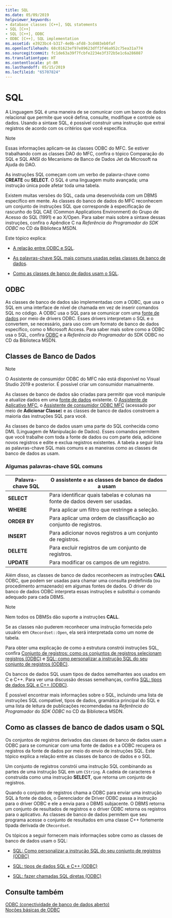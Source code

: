 ```yaml
---
title: SQL
ms.date: 05/09/2019
helpviewer_keywords:
- database classes [C++], SQL statements
- SQL [C++]
- SQL [C++], ODBC
- ODBC [C++], SQL implementation
ms.assetid: e3923bc4-b317-4e0b-afd8-3cd403eb0faf
ms.openlocfilehash: 68c01623ef97e89623dff3f46a952c75ea31a774
ms.sourcegitcommit: fc1de63a39f7fcbfe2234e3f372b5e1c6a286087
ms.translationtype: HT
ms.contentlocale: pt-BR
ms.lasthandoff: 05/15/2019
ms.locfileid: "65707824"
---
```

# <a name="sql"></a>SQL

A Linguagem SQL é uma maneira de se comunicar com um banco de dados relacional que permite que você defina, consulte, modifique e controle os dados. Usando a sintaxe SQL, é possível construir uma instrução que extrai registros de acordo com os critérios que você especifica.

> [!NOTE]
>  Essas informações aplicam-se às classes ODBC do MFC. Se estiver trabalhando com as classes DAO do MFC, confira o tópico Comparação do SQL e SQL ANSI do Mecanismo de Banco de Dados Jet da Microsoft na Ajuda do DAO.

As instruções SQL começam com um verbo de palavra-chave como **CREATE** ou **SELECT**. O SQL é uma linguagem muito avançada; uma instrução única pode afetar toda uma tabela.

Existem muitas versões do SQL, cada uma desenvolvida com um DBMS específico em mente. As classes do banco de dados do MFC reconhecem um conjunto de instruções SQL que corresponde à especificação de rascunho do SQL CAE (Common Applications Environment) do Grupo de Acesso do SQL (1991) e ao X/Open. Para saber mais sobre a sintaxe dessas instruções, confira o Apêndice C na *Referência do Programador* *do SDK ODBC* no CD da Biblioteca MSDN.

Este tópico explica:

- [A relação entre ODBC e SQL](#_core_open_database_connectivity_.28.odbc.29).

- [As palavras-chave SQL mais comuns usadas pelas classes de banco de dados](#_core_the_database_classes).

- [Como as classes de banco de dados usam o SQL](#_core_how_the_database_classes_use_sql).

##  <a name="_core_open_database_connectivity_.28.odbc.29"></a> ODBC

As classes de banco de dados são implementadas com a ODBC, que usa o SQL em uma interface de nível de chamada em vez de inserir comandos SQL no código. A ODBC usa o SQL para se comunicar com uma [fonte de dados](../../data/odbc/data-source-odbc.md) por meio de drivers ODBC. Esses drivers interpretam o SQL e o convertem, se necessário, para uso com um formato de banco de dados específico, como o Microsoft Access. Para saber mais sobre como a ODBC usa o SQL, confira [ODBC](../../data/odbc/odbc-basics.md) e a *Referência do Programador* do SDK ODBC no CD da Biblioteca MSDN.

##  <a name="_core_the_database_classes"></a> Classes de Banco de Dados

> [!NOTE] 
> O Assistente de consumidor ODBC do MFC não está disponível no Visual Studio 2019 e posterior. É possível criar um consumidor manualmente.

As classes de banco de dados são criadas para permitir que você manipule e atualize dados em uma [fonte de dados](../../data/odbc/data-source-odbc.md) existente. O [Assistente de Aplicativo MFC](../../mfc/reference/database-support-mfc-application-wizard.md), o [Assistente de consumidor ODBC MFC](../../mfc/reference/adding-an-mfc-odbc-consumer.md) (acessado por meio de **Adicionar Classe**) e as classes de banco de dados constroem a maioria das instruções SQL para você.

As classes de banco de dados usam uma parte do SQL conhecida como DML (Linguagem de Manipulação de Dados). Esses comandos permitem que você trabalhe com toda a fonte de dados ou com parte dela, adicione novos registros e edite e exclua registros existentes. A tabela a seguir lista as palavras-chave SQL mais comuns e as maneiras como as classes de banco de dados as usam.

### <a name="some-common-sql-keywords"></a>Algumas palavras-chave SQL comuns

|Palavra-chave SQL|O assistente e as classes de banco de dados a usam|
|-----------------|---------------------------------------------|
|**SELECT**|Para identificar quais tabelas e colunas na fonte de dados devem ser usadas.|
|**WHERE**|Para aplicar um filtro que restringe a seleção.|
|**ORDER BY**|Para aplicar uma ordem de classificação ao conjunto de registros.|
|**INSERT**|Para adicionar novos registros a um conjunto de registros.|
|**DELETE**|Para excluir registros de um conjunto de registros.|
|**UPDATE**|Para modificar os campos de um registro.|

Além disso, as classes de banco de dados reconhecem as instruções **CALL** ODBC, que podem ser usadas para chamar uma consulta predefinida (ou procedimento armazenado) em algumas fontes de dados. O driver do banco de dados ODBC interpreta essas instruções e substitui o comando adequado para cada DBMS.

> [!NOTE]
>  Nem todos os DBMSs dão suporte a instruções **CALL**.

Se as classes não puderem reconhecer uma instrução fornecida pelo usuário em `CRecordset::Open`, ela será interpretada como um nome de tabela.

Para obter uma explicação de como a estrutura constrói instruções SQL, confira [Conjunto de registros: como os conjuntos de registros selecionam registros (ODBC)](../../data/odbc/recordset-how-recordsets-select-records-odbc.md) e [SQL: como personalizar a instrução SQL do seu conjunto de registros (ODBC)](../../data/odbc/sql-customizing-your-recordsets-sql-statement-odbc.md).

Os bancos de dados SQL usam tipos de dados semelhantes aos usados em C e C++. Para ver uma discussão dessas semelhanças, confira [SQL: tipos de dados SQL e C++ (ODBC)](../../data/odbc/sql-sql-and-cpp-data-types-odbc.md).

É possível encontrar mais informações sobre o SQL, incluindo uma lista de instruções SQL compatível, tipos de dados, gramática principal do SQL e uma lista de leitura de publicações recomendadas na *Referência do Programador* do *SDK ODBC* no CD da Biblioteca MSDN.

##  <a name="_core_how_the_database_classes_use_sql"></a> Como as classes de banco de dados usam o SQL

Os conjuntos de registros derivados das classes de banco de dados usam a ODBC para se comunicar com uma fonte de dados e a ODBC recupera os registros da fonte de dados por meio do envio de instruções SQL. Este tópico explica a relação entre as classes de banco de dados e o SQL.

Um conjunto de registros constrói uma instrução SQL combinando as partes de uma instrução SQL em um `CString`. A cadeia de caracteres é construída como uma instrução **SELECT**, que retorna um conjunto de registros.

Quando o conjunto de registros chama a ODBC para enviar uma instrução SQL à fonte de dados, o Gerenciador de Driver ODBC passa a instrução para o driver ODBC e ele a envia para o DBMS subjacente. O DBMS retorna um conjunto de resultados de registros e o driver ODBC retorna os registros para o aplicativo. As classes de banco de dados permitem que seu programa acesse o conjunto de resultados em uma classe C++ fortemente tipada derivada de `CRecordset`.

Os tópicos a seguir fornecem mais informações sobre como as classes de banco de dados usam o SQL:

- [SQL: Como personalizar a instrução SQL do seu conjunto de registros (ODBC)](../../data/odbc/sql-customizing-your-recordsets-sql-statement-odbc.md)

- [SQL: tipos de dados SQL e C++ (ODBC)](../../data/odbc/sql-sql-and-cpp-data-types-odbc.md)

- [SQL: fazer chamadas SQL diretas (ODBC)](../../data/odbc/sql-making-direct-sql-calls-odbc.md)

## <a name="see-also"></a>Consulte também

[ODBC (conectividade de banco de dados aberto)](../../data/odbc/open-database-connectivity-odbc.md)<br/>
[Noções básicas de ODBC](../../data/odbc/odbc-basics.md)